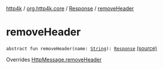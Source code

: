 [http4k](../../index.md) / [org.http4k.core](../index.md) / [Response](index.md) / [removeHeader](./remove-header.md)

# removeHeader

`abstract fun removeHeader(name: `[`String`](https://kotlinlang.org/api/latest/jvm/stdlib/kotlin/-string/index.html)`): `[`Response`](index.md) [(source)](https://github.com/http4k/http4k/blob/master/http4k-core/src/main/kotlin/org/http4k/core/http.kt#L198)

Overrides [HttpMessage.removeHeader](../-http-message/remove-header.md)

